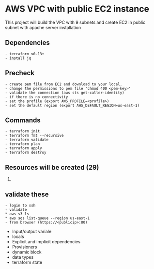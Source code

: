 # AWS VPC with public EC2 instance

This project will build the VPC with 9 subnets and create EC2 in public subnet with apache server installation

## Dependencies

```
- terraform v0.13+
- install jq
```
## Precheck
```
- create pem file from EC2 and download to your local. 
- change the permissions to pem file 'chmod 400 <pem-key>'
- validate the connection (aws sts get-caller-identity)
- if there is no connectivity
- set the profile (export AWS_PROFILE=<profile>)
- set the default region (export AWS_DEFAULT_REGION=us-east-1)

```
## Commands
```
- terraform init
- terraform fmt --recursive
- terraform validate
- terraform plan
- terraform apply
- terraform destroy
```
## Resources will be created (29)

1. 
## validate these

```
- login to ssh
- validate 
* aws s3 ls
* aws sqs list-queue --region us-east-1
- from browser (https://<publicip>:80)
```
* Input/output variale 
* locals
* Explicit and implicit dependencies 
* Provisioners
* dynamic block
* data types
* terraform state